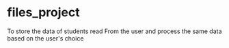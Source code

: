 # files_project
To store the data of students read From the user and process the same data based on the user's choice
